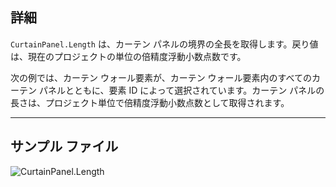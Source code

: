 ## 詳細
`CurtainPanel.Length` は、カーテン パネルの境界の全長を取得します。戻り値は、現在のプロジェクトの単位の倍精度浮動小数点数です。

次の例では、カーテン ウォール要素が、カーテン ウォール要素内のすべてのカーテン パネルとともに、要素 ID によって選択されています。カーテン パネルの長さは、プロジェクト単位で倍精度浮動小数点数として取得されます。
___
## サンプル ファイル

![CurtainPanel.Length](./Revit.Elements.CurtainPanel.Length_img.jpg)
